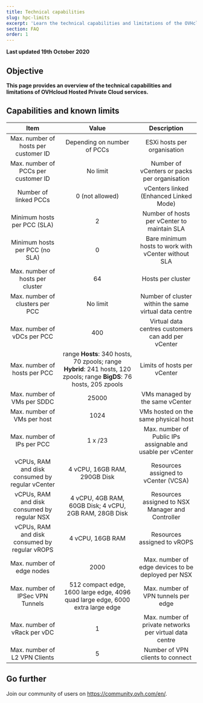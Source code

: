 ```yaml
---
title: Technical capabilities
slug: hpc-limits
excerpt: 'Learn the technical capabilities and limitations of the OVHcloud Hosted Private Cloud'
section: FAQ
order: 1
---
```


**Last updated 19th October 2020**

## Objective

**This page provides an overview of the technical capabilities and limitations of OVHcloud Hosted Private Cloud services.**

## Capabilities and known limits


| Item | Value | Description |
|:-----:|:-----:|:----------:|
| Max. number of hosts per customer ID |  Depending on number of PCCs | ESXi hosts per organisation |
| Max. number of PCCs per customer ID |   No limit | Number of vCenters or packs per organisation |
| Number of linked PCCs |  0 (not allowed) | vCenters linked (Enhanced Linked Mode) |
| Minimum hosts per PCC (SLA) |  2 | Number of hosts per vCenter to maintain SLA |
| Minimum hosts per PCC (no SLA) |  0 | Bare minimum hosts to work with vCenter without SLA |
| Max. number of hosts per cluster |  64 | Hosts per cluster |
| Max. number of clusters per PCC |  No limit | Number of cluster within the same virtual data centre |
| Max. number of vDCs per PCC |  400 | Virtual data centres customers can add per vCenter |
| Max. number of hosts per PCC |  range **Hosts**: 340 hosts, 70 zpools; range **Hybrid**: 241 hosts, 120 zpools; range **BigDS**: 76 hosts, 205 zpools | Limits of hosts per vCenter |
| Max. number of VMs per SDDC |  25000 | VMs managed by the same vCenter |
| Max. number of VMs per host |  1024 | VMs hosted on the same physical host |
| Max. number of IPs per PCC |  1 x  /23 | Max. number of Public IPs assignable and usable per vCenter  |
| vCPUs, RAM and disk consumed by regular vCenter |  4 vCPU, 16GB RAM, 290GB Disk | Resources assigned to vCenter (VCSA) |
| vCPUs, RAM and disk consumed by regular NSX |  4 vCPU, 4GB RAM, 60GB Disk; 4 vCPU, 2GB RAM, 28GB Disk | Resources assigned to NSX Manager and Controller |
| vCPUs, RAM and disk consumed by regular vROPS |  4 vCPU, 16GB RAM | Resources assigned to vROPS |
| Max. number of edge nodes |  2000 | Max. number of edge devices to be deployed per NSX |
| Max. number of IPSec VPN Tunnels |  512 compact edge, 1600 large edge, 4096 quad large edge, 6000 extra large edge | Max. number of VPN tunnels per edge |
| Max. number of vRack per vDC |  1 | Max. number of private networks per virtual data centre |
| Max. number of L2 VPN Clients |  5 | Number of VPN clients to connect |



## Go further

Join our community of users on <https://community.ovh.com/en/>.
